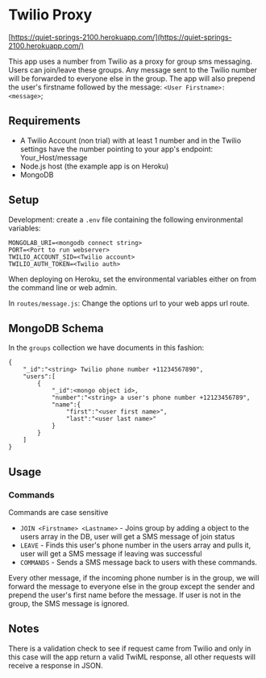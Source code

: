 # Twilio Proxy

[https://quiet-springs-2100.herokuapp.com/](https://quiet-springs-2100.herokuapp.com/)

This app uses a number from Twilio as a proxy for group sms messaging. Users can join/leave these groups. Any message sent to the Twilio number will be forwarded to everyone else in the group. The app will also prepend the user's firstname followed by the message: `<User Firstname>: <message>`;

## Requirements
 - A Twilio Account (non trial) with at least 1 number and in the Twilio settings have the number pointing to your app's endpoint: Your_Host/message
 - Node.js host (the example app is on Heroku)
 - MongoDB

## Setup
Development: create a `.env` file containing the following environmental variables:
	
    MONGOLAB_URI=<mongodb connect string>
	PORT=<Port to run webserver>
	TWILIO_ACCOUNT_SID=<Twilio account>
    TWILIO_AUTH_TOKEN=<Twilio auth>

When deploying on Heroku, set the environmental variables either on from the command line or web admin.

In `routes/message.js`:
Change the options url to your web apps url route.

## MongoDB Schema 
In the `groups` collection we have documents in this fashion:

    {
	    "_id":"<string> Twilio phone number +11234567890",
	    "users":[
		    {
			    "_id":<mongo object id>,
			    "number":"<string> a user's phone number +12123456789",
			    "name":{
					"first":"<user first name>",
					"last":"<user last name>"
				}
			}
		]
    }
   
## Usage
### Commands
Commands are case sensitive
 - `JOIN <Firstname> <Lastname>` - Joins group by adding a object to the users array in the DB, user will get a SMS message of join status
 - `LEAVE` - Finds this user's phone number in the users array and pulls it, user will get a SMS message if leaving was successful
 - `COMMANDS` - Sends a SMS message back to users with these commands.

Every other message, if the incoming phone number is in the group, we will forward the message to everyone else in the group except the sender and prepend the user's first name before the message.
If user is not in the group, the SMS message is ignored.

## Notes
There is a validation check to see if request came from Twilio and only in this case will the app return a valid TwiML response, all other requests will receive a response in JSON.